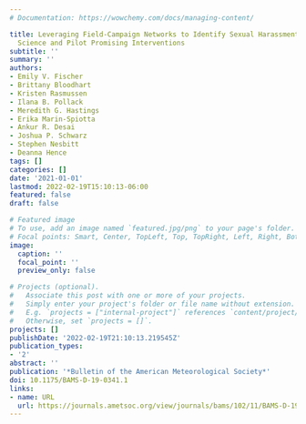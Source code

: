 ```yaml
---
# Documentation: https://wowchemy.com/docs/managing-content/

title: Leveraging Field-Campaign Networks to Identify Sexual Harassment in Atmospheric
  Science and Pilot Promising Interventions
subtitle: ''
summary: ''
authors:
- Emily V. Fischer
- Brittany Bloodhart
- Kristen Rasmussen
- Ilana B. Pollack
- Meredith G. Hastings
- Erika Marin-Spiotta
- Ankur R. Desai
- Joshua P. Schwarz
- Stephen Nesbitt
- Deanna Hence
tags: []
categories: []
date: '2021-01-01'
lastmod: 2022-02-19T15:10:13-06:00
featured: false
draft: false

# Featured image
# To use, add an image named `featured.jpg/png` to your page's folder.
# Focal points: Smart, Center, TopLeft, Top, TopRight, Left, Right, BottomLeft, Bottom, BottomRight.
image:
  caption: ''
  focal_point: ''
  preview_only: false

# Projects (optional).
#   Associate this post with one or more of your projects.
#   Simply enter your project's folder or file name without extension.
#   E.g. `projects = ["internal-project"]` references `content/project/deep-learning/index.md`.
#   Otherwise, set `projects = []`.
projects: []
publishDate: '2022-02-19T21:10:13.219545Z'
publication_types:
- '2'
abstract: ''
publication: '*Bulletin of the American Meteorological Society*'
doi: 10.1175/BAMS-D-19-0341.1
links:
- name: URL
  url: https://journals.ametsoc.org/view/journals/bams/102/11/BAMS-D-19-0341.1.xml
---
```

